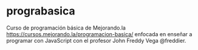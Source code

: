 prograbasica
============

Curso de programación básica de Mejorando.la https://cursos.mejorando.la/programacion-basica/ enfocada en enseñar a programar con JavaScript con el profesor John Freddy Vega @freddier.
